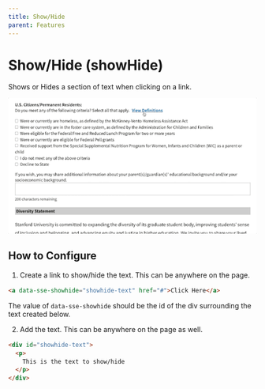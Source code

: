 ```yaml
---
title: Show/Hide
parent: Features
---
```


# Show/Hide (showHide)
Shows or Hides a section of text when clicking on a link.

![showHide](assets/images/showhide.gif)

## How to Configure
1. Create a link to show/hide the text. This can be anywhere on the page.
```html
<a data-sse-showhide="showhide-text" href="#">Click Here</a>
```

The value of `data-sse-showhide` should be the id of the div surrounding the text created below.

2. Add the text. This can be anywhere on the page as well.
```html
<div id="showhide-text">
  <p>
    This is the text to show/hide
  </p>
</div>
```